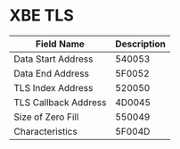 # XBE TLS

| Field Name | Description |
|---|---|
| Data Start Address | 540053 |
| Data End Address | 5F0052 |
| TLS Index Address | 520050 |
| TLS Callback Address | 4D0045 |
| Size of Zero Fill | 550049 |
| Characteristics | 5F004D |
